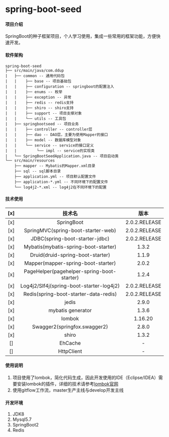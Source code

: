 # spring-boot-seed

#### 项目介绍
SpringBoot的种子框架项目，个人学习使用，集成一些常用的框架功能，方便快速开发。

#### 软件架构
```
spring-boot-seed  
├── src/main/java/com.ddup  
|   ├── common -- 通用代码包  
|   |    ├── base -- 项目基础包  
|   |    ├── configuration -- springboot的配置注入  
|   |    ├── enums -- 枚举  
|   |    ├── exception -- 异常  
|   |    ├── redis -- redis支持  
|   |    ├── shiro -- shiro支持  
|   |    ├── support -- 项目支撑对象  
|   |    └── utils -- 工具包  
|   ├── springbootseed -- 项目业务  
|   |    ├── controller -- controller层  
|   |    ├── dao -- DAO层，主要为使用Mapper的接口  
|   |    ├── model -- 数据库模型对象  
|   |    └── service -- service的接口定义  
|   |         └── impl -- service的实现类  
|   └── SpringBootSeedApplication.java -- 项目启动类  
└── src/main/resources  
    ├── mapper -- Mybatis的Mapper.xml目录  
    ├── sql -- sql脚本目录  
    ├── application.yml -- 项目默认配置文件  
    ├── application-*.yml -- 不同环境下的配置文件  
    └── log4j2-*.xml -- log4j2在不同环境下的配置  
```

#### 技术使用

[x] | 技术名 | 版本  
 :---: | :---: | :---:  
[x] | SpringBoot | 2.0.2.RELEASE  
[x] | SpringMVC(spring-boot-starter-web) | 2.0.2.RELEASE  
[x] | JDBC(spring-boot-starter-jdbc) | 2.0.2.RELEASE  
[x] | Mybatis(mybatis-spring-boot-starter) | 1.3.2  
[x] | Druid(druid-spring-boot-starter) | 1.1.9  
[x] | Mapper(mapper-spring-boot-starter) | 2.0.2  
[x] | PageHelper(pagehelper-spring-boot-starter) |1.2.4  
[x] | Log4j2/Slf4j(spring-boot-starter-log4j2) | 2.0.2.RELEASE     
[x] | Redis(spring-boot-starter-data-redis) | 2.0.2.RELEASE  
[x] | jedis | 2.9.0   
[x] | mybatis generator | 1.3.6   
[x] | lombok | 1.16.20    
[x] | Swagger2(springfox.swagger2) | 2.8.0   
[x] | shiro | 1.3.2  
[] | EhCache | -  
[] | HttpClient | -  

#### 使用说明

1. 项目使用了lombok，简化代码生成，因此开发使用的IDE（Eclipse/IDEA）需要安装lombok的插件，详细的技术请参考[lombok官网](https://www.projectlombok.org/ "lombok")
2. 使用gitflow工作流，master生产主线与develop开发主线

#### 开发环境

1. JDK8
2. Mysql5.7
3. SpringBoot2
4. Redis
